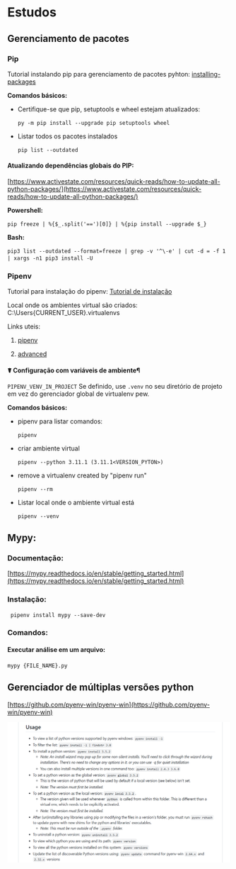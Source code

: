 # Estudos 

## Gerenciamento de pacotes

### Pip

Tutorial instalando pip para gerenciamento de pacotes pyhton: [installing-packages](https://packaging.python.org/pt_BR/latest/tutorials/installing-packages/)

**Comandos básicos:**

* Certifique-se que pip, setuptools e wheel estejam atualizados:

    ```
    py -m pip install --upgrade pip setuptools wheel
    ```

* Listar todos os pacotes instalados
        
    ```
    pip list --outdated
    ```

#### Atualizando dependências globais do PIP:

[https://www.activestate.com/resources/quick-reads/how-to-update-all-python-packages/](https://www.activestate.com/resources/quick-reads/how-to-update-all-python-packages/)

**Powershell:**

    pip freeze | %{$_.split('==')[0]} | %{pip install --upgrade $_}
    
**Bash:**

    pip3 list --outdated --format=freeze | grep -v '^\-e' | cut -d = -f 1 | xargs -n1 pip3 install -U

### Pipenv

Tutorial para instalação do pipenv: [Tutorial de instalação](https://packaging.python.org/pt_BR/latest/tutorials/managing-dependencies/)

Local onde os ambientes virtual são criados: C:\Users\{CURRENT_USER}\.virtualenvs

Links uteis:

1) [pipenv](https://pipenv.pypa.io/en/latest/)

2) [advanced](https://docs.pipenv.org/advanced/)

#### ☤ Configuração com variáveis de ambiente¶

`PIPENV_VENV_IN_PROJECT` Se definido, use `.venv` no seu diretório de projeto em vez do gerenciador global de virtualenv pew.


**Comandos básicos:**

* pipenv para listar comandos:
        
    ```
    pipenv
    ```

*  criar ambiente virtual

    ```
    pipenv --python 3.11.1 (3.11.1<VERSION_PYTON>)
    ``` 

* remove a virtualenv created by "pipenv run"
  
    ```
    pipenv --rm
    ```

* Listar local onde o ambiente virtual está

    ```
    pipenv --venv
    ```

## Mypy:

### Documentação:
[https://mypy.readthedocs.io/en/stable/getting_started.html](https://mypy.readthedocs.io/en/stable/getting_started.html)

### Instalação:
     pipenv install mypy --save-dev

### Comandos:
    
#### Executar análise em um arquivo:
    mypy {FILE_NAME}.py


## Gerenciador de múltiplas versões python
[https://github.com/pyenv-win/pyenv-win](https://github.com/pyenv-win/pyenv-win)

![pyenv_usage.png](imgs/pyenv_usage.png)

